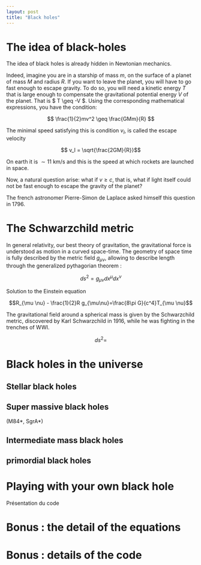 ```yaml
---
layout: post
title: "Black holes"
---
```


# The idea of black-holes

The idea of black holes is already hidden in Newtonian mechanics. 

Indeed, imagine you are in a starship of mass $m$, on the surface of a planet of mass $M$ and radius $R$. If you want to leave the planet, you will have to go fast enough to escape gravity. To do so, you will need a kinetic energy $T$ that is large enough to compensate the gravitational potential energy $V$ of the planet. That is $ T \geq -V  $.
Using the corresponding mathematical expressions, you have the condition:

$$ \frac{1}{2}mv^2 \geq \frac{GMm}{R}  $$

The minimal speed satisfying this is condition $v_l$, is called the escape velocity

$$ v_l = \sqrt{\frac{2GM}{R}}$$

On earth it is $\sim 11$ km/s and this is the speed at which rockets are launched in space.

Now, a natural question arise: what if $v \geq c$, that is, what if light itself could not be fast enough to escape the gravity of the planet?

The french astronomer Pierre-Simon de Laplace asked himself this question in 1796.

# The Schwarzchild metric

In general relativity, our best theory of gravitation, the gravitational force is understood as motion in a curved space-time. The geometry of space time is fully described by the metric field $g_{\mu\nu}$, allowing to describe length through the generalized pythagorian theorem :

$$ ds^2 = g_{\mu \nu}dx^\mu dx^\nu$$


Solution to the Einstein equation

$$R_{\mu \nu} - \frac{1}{2}R g_{\mu\nu}=\frac{8\pi G}{c^4}T_{\mu \nu}$$

The gravitational field around a spherical mass is given by the Schwarzchild metric, discovered by Karl Schwarzchild in 1916, while he was fighting in the trenches of WWI.

$$ ds^2 = $$

# Black holes in the universe

## Stellar black holes
## Super massive black holes 
(M84\*, SgrA\*)
## Intermediate mass black holes
## primordial black holes


# Playing with your own black hole

Présentation du code

# Bonus : the detail of the equations

# Bonus : details of the code
